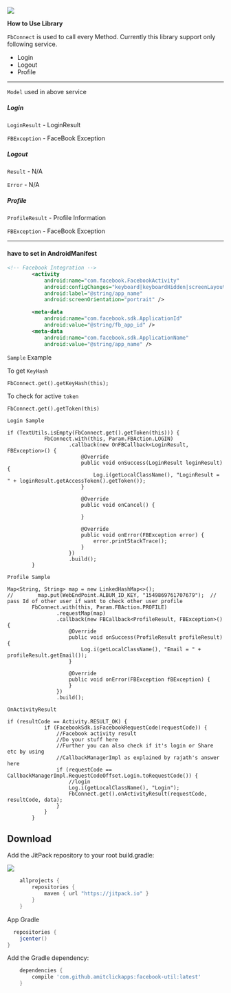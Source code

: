 ![](https://jitpack.io/v/amitclickapps/facebook-util.svg?style=flat-square)

**How to Use Library**

`FbConnect` is used to call every Method.
Currently this library support only following service.
- Login
- Logout
- Profile

----
`Model` used in above service



##### Login

  `LoginResult` - LoginResult

  `FBException` - FaceBook Exception

##### Logout

`Result` - N/A

`Error` - N/A

##### Profile

`ProfileResult` - Profile Information

`FBException` - FaceBook Exception


----
#### have to set in AndroidManifest
```xml
<!-- Facebook Integration -->
        <activity
            android:name="com.facebook.FacebookActivity"
            android:configChanges="keyboard|keyboardHidden|screenLayout|screenSize|orientation"
            android:label="@string/app_name"
            android:screenOrientation="portrait" />

        <meta-data
            android:name="com.facebook.sdk.ApplicationId"
            android:value="@string/fb_app_id" />
        <meta-data
            android:name="com.facebook.sdk.ApplicationName"
            android:value="@string/app_name" />
```
`Sample` Example

To get `KeyHash`

```
FbConnect.get().getKeyHash(this);
```

To check for active `token`

```
FbConnect.get().getToken(this)
```

`Login Sample`

```
if (TextUtils.isEmpty(FbConnect.get().getToken(this))) {
            FbConnect.with(this, Param.FBAction.LOGIN)
                    .callback(new OnFBCallback<LoginResult, FBException>() {
                        @Override
                        public void onSuccess(LoginResult loginResult) {
                            Log.i(getLocalClassName(), "LoginResult = " + loginResult.getAccessToken().getToken());
                        }

                        @Override
                        public void onCancel() {

                        }

                        @Override
                        public void onError(FBException error) {
                            error.printStackTrace();
                        }
                    })
                    .build();
        }
```


`Profile Sample`

```
Map<String, String> map = new LinkedHashMap<>();
//        map.put(WebEndPoint.ALBUM_ID_KEY, "1549869761707679");  // pass Id of other user if want to check other user profile
        FbConnect.with(this, Param.FBAction.PROFILE)
                .requestMap(map)
                .callback(new FBCallback<ProfileResult, FBException>() {
                    @Override
                    public void onSuccess(ProfileResult profileResult) {
                        Log.i(getLocalClassName(), "Email = " + profileResult.getEmail());
                    }

                    @Override
                    public void onError(FBException fBException) {
                    }
                })
                .build();
```

`OnActivityResult`

```
if (resultCode == Activity.RESULT_OK) {
            if (FacebookSdk.isFacebookRequestCode(requestCode)) {
                //Facebook activity result
                //Do your stuff here
                //Further you can also check if it's login or Share etc by using
                //CallbackManagerImpl as explained by rajath's answer here
                if (requestCode == CallbackManagerImpl.RequestCodeOffset.Login.toRequestCode()) {
                    //login
                    Log.i(getLocalClassName(), "Login");
                    FbConnect.get().onActivityResult(requestCode, resultCode, data);
                }
            }
        }
```

Download
--------
Add the JitPack repository to your root build.gradle:

![](https://jitpack.io/v/amitclickapps/facebook-util.svg?style=flat-square)


```groovy
	allprojects {
		repositories {
			maven { url "https://jitpack.io" }
		}
	}
```
App Gradle
```groovy
  repositories {
    jcenter()
}
```
Add the Gradle dependency:
```groovy
	dependencies {
		compile 'com.github.amitclickapps:facebook-util:latest'
	}
```